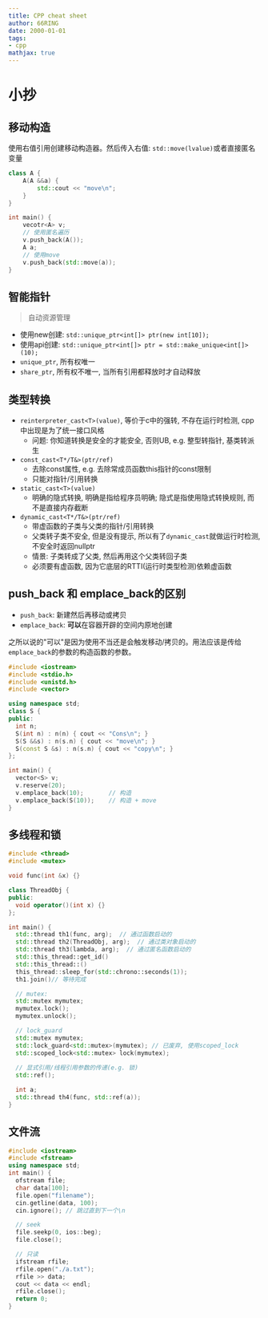 ```yaml
---
title: CPP cheat sheet
author: 66RING
date: 2000-01-01
tags: 
- cpp
mathjax: true
---
```


# 小抄

## 移动构造

使用右值引用创建移动构造器。然后传入右值: `std::move(lvalue)`或者直接匿名变量

```cpp
class A {
    A(A &&a) {
        std::cout << "move\n";
    }
}

int main() {
    vecotr<A> v;
    // 使用匿名遍历
    v.push_back(A());
    A a;
    // 使用move
    v.push_back(std::move(a));
}
```

## 智能指针

> 自动资源管理

- 使用new创建: `std::unique_ptr<int[]> ptr(new int[10]);`
- 使用api创建: `std::unique_ptr<int[]> ptr = std::make_unique<int[]>(10);`
- `unique_ptr`, 所有权唯一
- `share_ptr`, 所有权不唯一, 当所有引用都释放时才自动释放


## 类型转换

- `reinterpreter_cast<T>(value)`, 等价于c中的强转, 不存在运行时检测, cpp中出现是为了统一接口风格
    * 问题: 你知道转换是安全的才能安全, 否则UB, e.g. 整型转指针, 基类转派生
- `const_cast<T*/T&>(ptr/ref)`
    * 去除const属性, e.g. 去除常成员函数this指针的const限制
    * 只能对指针/引用转换
- `static_cast<T>(value)`
    * 明确的隐式转换, 明确是指给程序员明确; 隐式是指使用隐式转换规则, 而不是直接内存截断
- `dynamic_cast<T*/T&>(ptr/ref)`
    * 带虚函数的子类与父类的指针/引用转换
    * 父类转子类不安全, 但是没有提示, 所以有了`dynamic_cast`就做运行时检测, 不安全时返回nullptr
    * 情景: 子类转成了父类, 然后再用这个父类转回子类
    * 必须要有虚函数, 因为它底层的RTTI(运行时类型检测)依赖虚函数


## push_back 和 emplace_back的区别

- `push_back`: 新建然后再移动或拷贝
- `emplace_back`: **可以**在容器开辟的空间内原地创建

之所以说的"可以"是因为使用不当还是会触发移动/拷贝的。用法应该是传给`emplace_back`的参数的构造函数的参数。

```cpp
#include <iostream>
#include <stdio.h>
#include <unistd.h>
#include <vector>

using namespace std;
class S {
public:
  int n;
  S(int n) : n(n) { cout << "Cons\n"; }
  S(S &&s) : n(s.n) { cout << "move\n"; }
  S(const S &s) : n(s.n) { cout << "copy\n"; }
};

int main() {
  vector<S> v;
  v.reserve(20);
  v.emplace_back(10);       // 构造
  v.emplace_back(S(10));    // 构造 + move
}
```


## 多线程和锁

```cpp
#include <thread>
#include <mutex>

void func(int &x) {}

class ThreadObj {
public:
  void operator()(int x) {}
};

int main() {
  std::thread th1(func, arg);  // 通过函数启动的
  std::thread th2(ThreadObj, arg);  // 通过类对象启动的
  std::thread th3(lambda, arg);  // 通过匿名函数启动的
  std::this_thread::get_id()
  std::this_thread::()
  this_thread::sleep_for(std::chrono::seconds(1));
  th1.join()// 等待完成

  // mutex:
  std::mutex mymutex;
  mymutex.lock();
  mymutex.unlock();

  // lock_guard
  std::mutex mymutex;
  std::lock_guard<std::mutex>(mymutex); // 已废弃, 使用scoped_lock
  std::scoped_lock<std::mutex> lock(mymutex);
  
  // 显式引用/线程引用参数的传递(e.g. 锁)
  std::ref();

  int a;
  std::thread th4(func, std::ref(a));
}
```

## 文件流

```cpp
#include <iostream>
#include <fstream>
using namespace std;
int main() {
  ofstream file;
  char data[100];
  file.open("filename");
  cin.getline(data, 100);
  cin.ignore(); // 跳过直到下一个\n

  // seek
  file.seekp(0, ios::beg);
  file.close();

  // 只读
  ifstream rfile;
  rfile.open("./a.txt");
  rfile >> data;
  cout << data << endl;
  rfile.close();
  return 0;
}
```


